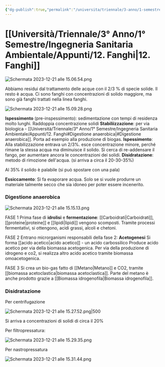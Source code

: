 ```yaml
---
{"dg-publish":true,"permalink":"/universita/triennale/3-anno/1-semestre/ingegneria-sanitaria-ambientale/appunti/12-fanghi/"}
---
```


# [[Università/Triennale/3° Anno/1° Semestre/Ingegneria Sanitaria Ambientale/Appunti/12. Fanghi\|12. Fanghi]]



![Schermata 2023-12-21 alle 15.06.54.png](/img/user/Universit%C3%A0/Triennale/3%C2%B0%20Anno/1%C2%B0%20Semestre/Ingegneria%20Sanitaria%20Ambientale/Appunti/allegati/Schermata%202023-12-21%20alle%2015.06.54.png)

Abbiamo residui dal trattamento delle acque con il 2/3 % di specie solide. Il resto è acqua.
Ci sono fanghi con concentrazioni di solido maggiore, ma sono già fanghi trattati nella linea fanghi.

![Schermata 2023-12-21 alle 15.09.28.png](/img/user/Universit%C3%A0/Triennale/3%C2%B0%20Anno/1%C2%B0%20Semestre/Ingegneria%20Sanitaria%20Ambientale/Appunti/allegati/Schermata%202023-12-21%20alle%2015.09.28.png)

**Ispessimento** (pre-inspessimento): sedimentazione con tempi di residenza molto lunghi. Raddoppia concentrazione solidi
**Stabiliizzazione**: per via biologica - [[Università/Triennale/3° Anno/1° Semestre/Ingegneria Sanitaria Ambientale/Appunti/12. Fanghi#Digestione anaerobica\|#Digestione anaerobica]]. Porta ad esempio alla produzione di biogas.
**Ispessimento**: Alla stabilizzazione entrava un 2/3%. esce concentrazione minore, perché rimane la stessa acqua ma diminuisce il solido. Si cerca di re-addensare il fango, per aumentare ancora le concentrazioni dei solidi.
**Disidratazione**: metodo di rimozione dell'acqua. (si arriva a circa il 20-30-35%)

Al 35% il solido è palabile (si può spostare con una pala)

**Essiccamento**: Si fa evaporare acqua. Solo se si vuole produrre un materiale talmente secco che sia idoneo per poter essere incenerito.





### Digestione anaerobica

![Schermata 2023-12-21 alle 15.15.13.png](/img/user/Universit%C3%A0/Triennale/3%C2%B0%20Anno/1%C2%B0%20Semestre/Ingegneria%20Sanitaria%20Ambientale/Appunti/allegati/Schermata%202023-12-21%20alle%2015.15.13.png)

FASE 1
Prima fase di **idrolisi** e **fermentazione**: [[Carboidrati\|Carboidrati]], [[proteine\|proteine]] e [[lipidi\|lipidi]] vengono scomposti. Tramite processi fermentativi, si ottengono, acidi grassi, alcoli e chetoni.

FASE 2
Entrano microrganismi responsabili della fase 2: **Acetogenesi**
Si forma [[acido acetico\|acido acetico]] - un acido carbossilico
Produce acido acetico per via della biomassa acetogenica. 
Per via della produzione di idrogeno e co2, si realizza altro acido acetico tramite biomassa omoacetogenica.

FASE 3
Si crea un bio-gas fatto di [[Metano\|Metano]] e CO2, tramite [[biomassa acetoclastica\|biomassa acetoclastica]].
Parte del metano è anche prodotto grazie a [[Biomassa idrogenofila\|Biomassa idrogenofila]].

### Disidratazione

Per centrifugazione

![Schermata 2023-12-21 alle 15.27.52.png|500](/img/user/Universit%C3%A0/Triennale/3%C2%B0%20Anno/1%C2%B0%20Semestre/Ingegneria%20Sanitaria%20Ambientale/Appunti/allegati/Schermata%202023-12-21%20alle%2015.27.52.png)

Si arriva a concentrazioni di solidi di circa il 20%

Per filtropressatura:

![Schermata 2023-12-21 alle 15.29.35.png](/img/user/Universit%C3%A0/Triennale/3%C2%B0%20Anno/1%C2%B0%20Semestre/Ingegneria%20Sanitaria%20Ambientale/Appunti/allegati/Schermata%202023-12-21%20alle%2015.29.35.png)


Per nastropressatura

![Schermata 2023-12-21 alle 15.31.44.png](/img/user/Universit%C3%A0/Triennale/3%C2%B0%20Anno/1%C2%B0%20Semestre/Ingegneria%20Sanitaria%20Ambientale/Appunti/allegati/Schermata%202023-12-21%20alle%2015.31.44.png)

